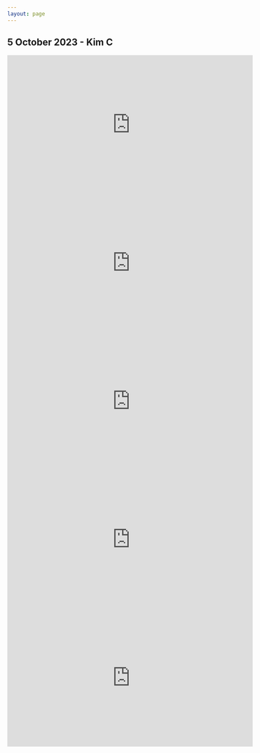 ```yaml
---
layout: page
---
```


## 5 October 2023 - Kim C
<iframe width="560" height="315" src="https://www.youtube-nocookie.com/embed/V9bHTXj3pWs?si=hzp6_CDaJgfZ-9NK" title="YouTube video player" frameborder="0" allow="accelerometer; autoplay; clipboard-write; encrypted-media; gyroscope; picture-in-picture; web-share" allowfullscreen></iframe>
<iframe width="560" height="315" src="https://www.youtube-nocookie.com/embed/Eik6dKEljtE?si=DGYo_1fDjYcpEcKZ" title="YouTube video player" frameborder="0" allow="accelerometer; autoplay; clipboard-write; encrypted-media; gyroscope; picture-in-picture; web-share" allowfullscreen></iframe>
<iframe width="560" height="315" src="https://www.youtube-nocookie.com/embed/ybA7JxsFcKc?si=7l4ZRh-JnBGmoqP_" title="YouTube video player" frameborder="0" allow="accelerometer; autoplay; clipboard-write; encrypted-media; gyroscope; picture-in-picture; web-share" allowfullscreen></iframe>
<iframe width="560" height="315" src="https://www.youtube-nocookie.com/embed/52QHnUF13hs?si=5N66mGCaRs6JtdXJ" title="YouTube video player" frameborder="0" allow="accelerometer; autoplay; clipboard-write; encrypted-media; gyroscope; picture-in-picture; web-share" allowfullscreen></iframe>
<iframe width="560" height="315" src="https://www.youtube-nocookie.com/embed/12kcpP-8jfM?si=F_vn_vBSiHcGPNhh" title="YouTube video player" frameborder="0" allow="accelerometer; autoplay; clipboard-write; encrypted-media; gyroscope; picture-in-picture; web-share" allowfullscreen></iframe>